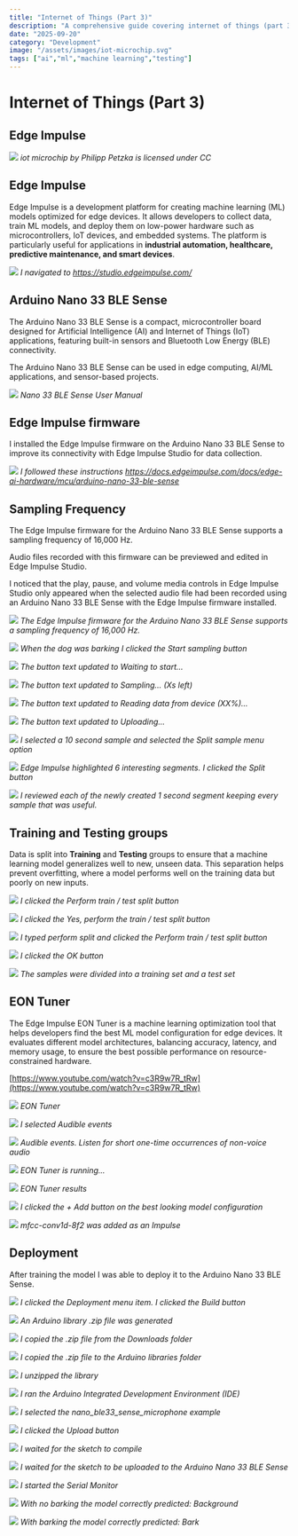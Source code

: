 ```yaml
---
title: "Internet of Things (Part 3)"
description: "A comprehensive guide covering internet of things (part 3)"
date: "2025-09-20"
category: "Development"
image: "/assets/images/iot-microchip.svg"
tags: ["ai","ml","machine learning","testing"]
---
```


# Internet of Things (Part 3)

## Edge Impulse

![](/assets/images/internetofthings3/iot-microchip.svg)
*iot microchip by Philipp Petzka is licensed under CC*


## Edge Impulse

Edge Impulse is a development platform for creating machine learning (ML) models optimized for edge devices. It allows developers to collect data, train ML models, and deploy them on low-power hardware such as microcontrollers, IoT devices, and embedded systems. The platform is particularly useful for applications in **industrial automation, healthcare, predictive maintenance, and smart devices**.

![](/assets/images/internetofthings3/screenshot-2025-03-01-at-9.04.25am-2136x1234.png)
*I navigated to https://studio.edgeimpulse.com/*


## Arduino Nano 33 BLE Sense

The Arduino Nano 33 BLE Sense is a compact, microcontroller board designed for Artificial Intelligence (AI) and Internet of Things (IoT) applications, featuring built-in sensors and Bluetooth Low Energy (BLE) connectivity. 

The Arduino Nano 33 BLE Sense can be used in edge computing, AI/ML applications, and sensor-based projects.

![](/assets/images/internetofthings3/nano33-ble-sense-650x374.png)
*Nano 33 BLE Sense User Manual*


## Edge Impulse firmware

I installed the Edge Impulse firmware on the Arduino Nano 33 BLE Sense to improve its connectivity with Edge Impulse Studio for data collection.

![](/assets/images/internetofthings3/482410156-627953613276540-5451296773514265879-n-859x450.png)
*I followed these instructions https://docs.edgeimpulse.com/docs/edge-ai-hardware/mcu/arduino-nano-33-ble-sense*


## Sampling Frequency

The Edge Impulse firmware for the Arduino Nano 33 BLE Sense supports a sampling frequency of 16,000 Hz.

Audio files recorded with this firmware can be previewed and edited in Edge Impulse Studio.

I noticed that the play, pause, and volume media controls in Edge Impulse Studio only appeared when the selected audio file had been recorded using an Arduino Nano 33 BLE Sense with the Edge Impulse firmware installed.

![](/assets/images/internetofthings3/482435269-1145132687404726-4716611611337756326-n-1102x688.png)
*The Edge Impulse firmware for the Arduino Nano 33 BLE Sense supports a sampling frequency of 16,000 Hz.*

![](/assets/images/internetofthings3/476496236-1162144762281696-6300659400931351561-n-1359x645.png)
*When the dog was barking I clicked the Start sampling button*

![](/assets/images/internetofthings3/476504697-664391085933372-6833322121764778224-n-1366x673.png)
*The button text updated to Waiting to start...*

![](/assets/images/internetofthings3/476492243-9287067184705791-2599704835014173228-n-1365x696.png)
*The button text updated to Sampling... (Xs left)*

![](/assets/images/internetofthings3/476497092-484165971427295-7355111782948313514-n-1366x690.png)
*The button text updated to Reading data from device (XX%)...*

![](/assets/images/internetofthings3/476497322-1578815952747483-1090199327499510722-n-1366x680.png)
*The button text updated to Uploading...*

![](/assets/images/internetofthings3/screenshot-2025-03-01-at-1.08.35pm-2136x911.png)
*I selected a 10 second sample and selected the Split sample menu option*

![](/assets/images/internetofthings3/screenshot-2025-03-01-at-1.10.25pm-2136x1344.png)
*Edge Impulse highlighted 6 interesting segments. I clicked the Split button*

![](/assets/images/internetofthings3/screenshot-2025-03-01-at-1.55.50pm-2136x1100.png)
*I reviewed each of the newly created 1 second segment keeping every sample that was useful.*


## Training and Testing groups

Data is split into **Training** and **Testing** groups to ensure that a machine learning model generalizes well to new, unseen data. This separation helps prevent overfitting, where a model performs well on the training data but poorly on new inputs.

![](/assets/images/internetofthings3/screenshot-2025-03-01-at-5.44.44pm-2136x712.png)
*I clicked the Perform train / test split button*

![](/assets/images/internetofthings3/screenshot-2025-03-01-at-5.45.21pm-2136x1103.png)
*I clicked the Yes, perform the train / test split button*

![](/assets/images/internetofthings3/screenshot-2025-03-01-at-5.45.49pm-2136x1099.png)
*I typed perform split and clicked the Perform train / test split button*

![](/assets/images/internetofthings3/screenshot-2025-03-01-at-5.46.10pm-2136x1110.png)
*I clicked the OK button*

![](/assets/images/internetofthings3/screenshot-2025-03-01-at-5.47.22pm-2136x1173.png)
*The samples were divided into a training set and a test set*


## EON Tuner

The Edge Impulse EON Tuner is a machine learning optimization tool that helps developers find the best ML model configuration for edge devices. It evaluates different model architectures, balancing accuracy, latency, and memory usage, to ensure the best possible performance on resource-constrained hardware.

[https://www.youtube.com/watch?v=c3R9w7R_tRw](https://www.youtube.com/watch?v=c3R9w7R_tRw)

![](/assets/images/internetofthings3/screenshot-2025-03-01-at-5.54.42pm-2136x481.png)
*EON Tuner*

![](/assets/images/internetofthings3/screenshot-2025-03-01-at-5.55.55pm-2136x344.png)
*I selected Audible events*

![](/assets/images/internetofthings3/screenshot-2025-03-01-at-6.22.47pm-2136x1261.png)
*Audible events. Listen for short one-time occurrences of non-voice audio*

![](/assets/images/internetofthings3/screenshot-2025-03-01-at-5.58.09pm-2136x1173.png)
*EON Tuner is running...*

![](/assets/images/internetofthings3/screenshot-2025-03-01-at-6.07.06pm-2136x1165.png)
*EON Tuner results*

![](/assets/images/internetofthings3/screenshot-2025-03-01-at-6.27.34pm-2136x1001.png)
*I clicked the + Add button on the best looking model configuration*

![](/assets/images/internetofthings3/screenshot-2025-03-01-at-6.28.07pm-2136x1088.png)
*mfcc-conv1d-8f2 was added as an Impulse*


## Deployment

After training the model I was able to deploy it to the Arduino Nano 33 BLE Sense.

![](/assets/images/internetofthings3/screenshot-2025-03-01-at-6.29.25pm-2136x1177.png)
*I clicked the Deployment menu item. I clicked the Build button*

![](/assets/images/internetofthings3/screenshot-2025-03-01-at-6.30.56pm-2136x966.png)
*An Arduino library .zip file was generated*

![](/assets/images/internetofthings3/screenshot-2025-03-01-at-6.31.41pm-1758x204.png)
*I copied the .zip file from the Downloads folder*

![](/assets/images/internetofthings3/screenshot-2025-03-01-at-6.33.14pm-1754x324.png)
*I copied the .zip file to the Arduino libraries folder*

![](/assets/images/internetofthings3/screenshot-2025-03-01-at-6.37.25pm-1758x1150.png)
*I unzipped the library*

![](/assets/images/internetofthings3/screenshot-2025-03-01-at-6.35.20pm-2136x292.png)
*I ran the Arduino Integrated Development Environment (IDE)*

![](/assets/images/internetofthings3/screenshot-2025-03-01-at-6.38.40pm-2136x1288.png)
*I selected the nano_ble33_sense_microphone example*

![](/assets/images/internetofthings3/screenshot-2025-03-01-at-6.39.38pm-2136x237.png)
*I clicked the Upload button*

![](/assets/images/internetofthings3/screenshot-2025-03-01-at-6.40.32pm-2136x1241.png)
*I waited for the sketch to compile*

![](/assets/images/internetofthings3/screenshot-2025-03-01-at-6.44.58pm-2136x1200.png)
*I waited for the sketch to be uploaded to the Arduino Nano 33 BLE Sense*

![](/assets/images/internetofthings3/screenshot-2025-03-01-at-6.45.39pm-2136x347.png)
*I started the Serial Monitor*

![](/assets/images/internetofthings3/screenshot-2025-03-01-at-6.47.04pm-2136x1232.png)
*With no barking the model correctly predicted: Background*

![](/assets/images/internetofthings3/screenshot-2025-03-01-at-7.20.55pm-2136x1238.png)
*With barking the model correctly predicted: Bark*
